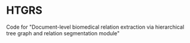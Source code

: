 # HTGRS
Code for "Document-level biomedical relation extraction via hierarchical tree graph and relation segmentation module"

